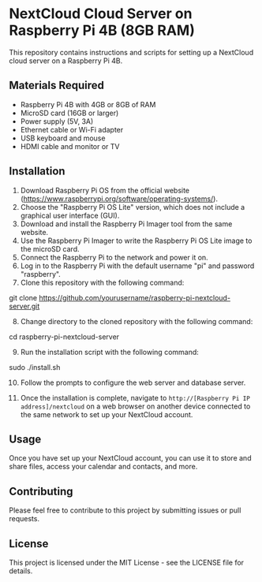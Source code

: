 # NextCloud Cloud Server on Raspberry Pi 4B (8GB RAM)

This repository contains instructions and scripts for setting up a NextCloud cloud server on a Raspberry Pi 4B.

## Materials Required

- Raspberry Pi 4B with 4GB or 8GB of RAM
- MicroSD card (16GB or larger)
- Power supply (5V, 3A)
- Ethernet cable or Wi-Fi adapter
- USB keyboard and mouse
- HDMI cable and monitor or TV

## Installation

1. Download Raspberry Pi OS from the official website (https://www.raspberrypi.org/software/operating-systems/).
2. Choose the "Raspberry Pi OS Lite" version, which does not include a graphical user interface (GUI).
3. Download and install the Raspberry Pi Imager tool from the same website.
4. Use the Raspberry Pi Imager to write the Raspberry Pi OS Lite image to the microSD card.
5. Connect the Raspberry Pi to the network and power it on.
6. Log in to the Raspberry Pi with the default username "pi" and password "raspberry".
7. Clone this repository with the following command:

git clone https://github.com/yourusername/raspberry-pi-nextcloud-server.git

8. Change directory to the cloned repository with the following command:

cd raspberry-pi-nextcloud-server

9. Run the installation script with the following command:

sudo ./install.sh

10. Follow the prompts to configure the web server and database server.

11. Once the installation is complete, navigate to `http://[Raspberry Pi IP address]/nextcloud` on a web browser on another device connected to the same network to set up your NextCloud account.

## Usage

Once you have set up your NextCloud account, you can use it to store and share files, access your calendar and contacts, and more.

## Contributing

Please feel free to contribute to this project by submitting issues or pull requests.

## License

This project is licensed under the MIT License - see the LICENSE file for details.
